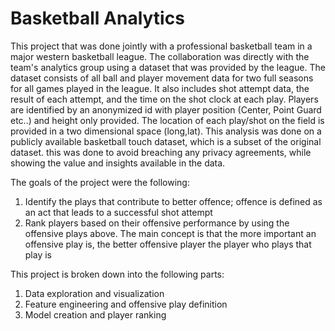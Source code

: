 # Basketball Analytics

This project that was done jointly with a professional basketball team in a major western basketball league. The collaboration was directly with the team's analytics group using a dataset that was provided by the league. The dataset consists of all ball and player movement data for two full seasons for all games played in the league. It also includes shot attempt data, the result of each attempt, and the time on the shot clock at each play. Players are identified by an anonymized id with player position (Center, Point Guard etc..) and height only provided. The location of each play/shot on the field is provided in a two dimensional space (long,lat). This analysis was done on a publicly available basketball touch dataset, which is a subset of the original dataset. this was done to avoid breaching any privacy agreements, while showing the value and insights available in the data.

The goals of the project were the following:
1) Identify the plays that contribute to better offence; offence is defined as an act that leads to a successful shot attempt
2) Rank players based on their offensive performance by using the offensive plays above. The main concept is that the more important an offensive play is, the better offensive player the player who plays that play is

This project is broken down into the following parts:
1) Data exploration and visualization
2) Feature engineering and offensive play definition
3) Model creation and player ranking




